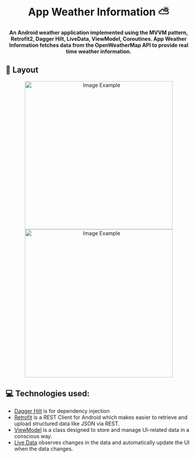 <h1 align="center" style="font-weight: bold;">App Weather Information ⛅</h1>

<p align="center">
    <b>An Android weather application implemented using the MVVM pattern, Retrofit2, 
      Dagger Hilt, LiveData, ViewModel, Coroutines. App Weather Information
      fetches data from the OpenWeatherMap API to provide real time weather information.  </b>
</p>

<h2 id="layout">🎨 Layout</h2>

<p align="center">
    <img src="../.github/example.png" alt="Image Example" width="400px">
    <img src="../.github/example.png" alt="Image Example" width="400px">
</p>

<h2 id="technologies">💻 Technologies used:</h2>

- <a href="https://dagger.dev/hilt/">Dagger Hilt</a> is for dependency injection
- <a href="https://square.github.io/retrofit/">Retrofit</a> is a REST Client for Android which makes easier to retrieve and upload structured data like JSON via REST.
- <a href="https://developer.android.com/topic/libraries/architecture/viewmodel">ViewModel</a> is a class designed to store and manage UI-related data in a conscious way.
- <a href="https://developer.android.com/topic/libraries/architecture/livedata">Live Data</a> observes changes in the data and automatically update the UI when the data changes.
